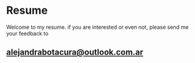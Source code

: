 # Resume
Welcome to my resume. if you are interested or even not, please send me your feedback to

## alejandrabotacura@outlook.com.ar
